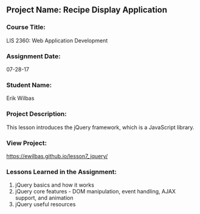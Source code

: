 ## Project Name:  Recipe Display Application

### Course Title:
LIS 2360:  Web Application Development

### Assignment Date:  
07-28-17

### Student Name:  
Erik Wilbas

### Project Description:
This lesson introduces the jQuery framework, which is a JavaScript library.

### View Project:
https://ewilbas.github.io/lesson7_jquery/

### Lessons Learned in the Assignment:
1. jQuery basics and how it works
2. jQuery core features - DOM manipulation, event handling, AJAX support, and animation
3. jQuery useful resources

